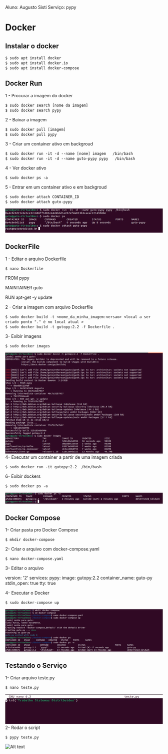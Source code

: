 Aluno: Augusto Sisti
Serviço: pypy
# Docker

## Instalar o docker
```
$ sudo apt install docker
$ sudo apt install docker.io
$ sudo apt install docker-compose
```
## Docker Run

1 - Procurar a imagem do docker
```
$ sudo docker search [nome da imagem] 
$ sudo docker search pypy
```

2 - Baixar a imagem
```
$ sudo docker pull [imagem]
$ sudo docker pull pypy
```

3 - Criar um container ativo em backgroud
```
$ sudo docker run -it -d --name [nome] imagem   /bin/bash 
$ sudo docker run -it -d --name guto-pypy pypy   /bin/bash 
```

4 - Ver docker ativo
```
$ sudo docker ps -a
```

5 - Entrar em um container ativo e em backgroud
```
$ sudo docker attach CONTAINER_ID
$ sudo docker attach guto-pypy
```
![Alt text](<docker run.jpeg>)

## DockerFile

1 - Editar o arquivo Dockerfile
```
$ nano Dockerfile
```
FROM pypy

MAINTAINER guto

RUN apt-get -y update


2 - Criar a imagem com arquivo Dockerfile
```
$ sudo docker build -t <nome_da_minha_imagem:versao> <local a ser criado ponto "." é no local atual >
$ sudo docker build -t gutopy:2.2 -f Dockerfile .
```

3- Exibir imagens
```
$ sudo docker images
```
![Alt text](Imagem.jpeg)
4- Executar um container a partir de uma imagem criada
```
$ sudo docker run -it gutopy:2.2  /bin/bash 
```

6- Exibir dockers
```
$ sudo docker ps -a
```
![Alt text](Dockerfile.jpeg)
## Docker Compose

1- Criar pasta pro Docker Compose
```
$ mkdir docker-compose
```

2- Criar o arquivo com docker-compose.yaml
```
$ nano docker-compose.yaml
```

3- Editar o arquivo 

version: '2'
services:
    pypy:
        image: gutopy:2.2
        container_name: guto-py
        stdin_open: true
        tty: true

4- Executar o Docker
```
$ sudo docker-compose up
```
![Alt text](<Docker compose.jpeg>)

## Testando o Serviço
1- Criar arquivo teste.py
```
$ nano teste.py
```
![Alt text](Script.jpeg)
2- Rodar o script
```
$ pypy teste.py
```
![Alt text](<Testando serviço.jpeg>)